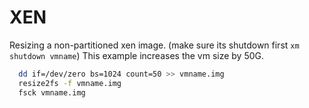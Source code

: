 # XEN

Resizing a non-partitioned xen image. (make sure its shutdown first `xm shutdown vmname`)
This example increases the vm size by 50G.
```bash
  dd if=/dev/zero bs=1024 count=50 >> vmname.img
  resize2fs -f vmname.img
  fsck vmname.img
```
